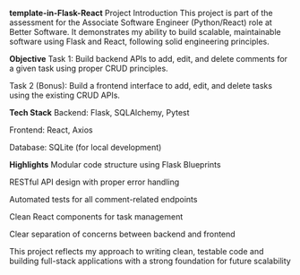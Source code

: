  **template-in-Flask-React**
Project Introduction
This project is part of the assessment for the Associate Software Engineer (Python/React) role at Better Software. It demonstrates my ability to build scalable, maintainable software using Flask and React, following solid engineering principles.

**Objective**
Task 1: Build backend APIs to add, edit, and delete comments for a given task using proper CRUD principles.

Task 2 (Bonus): Build a frontend interface to add, edit, and delete tasks using the existing CRUD APIs.

**Tech Stack**
Backend: Flask, SQLAlchemy, Pytest

Frontend: React, Axios

Database: SQLite (for local development)

**Highlights**
Modular code structure using Flask Blueprints

RESTful API design with proper error handling

Automated tests for all comment-related endpoints

Clean React components for task management

Clear separation of concerns between backend and frontend

This project reflects my approach to writing clean, testable code and building full-stack applications with a strong foundation for future scalability
